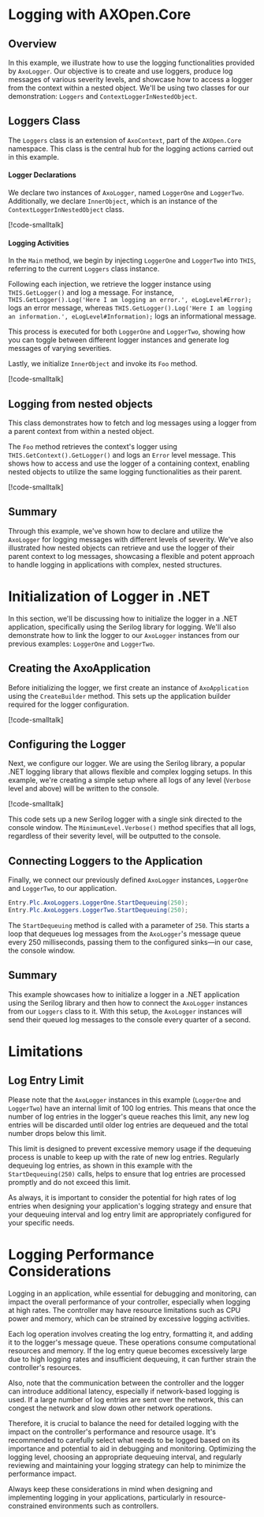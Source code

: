 # Logging with AXOpen.Core

## Overview
In this example, we illustrate how to use the logging functionalities provided by `AxoLogger`. Our objective is to create and use loggers, produce log messages of various severity levels, and showcase how to access a logger from the context within a nested object. We'll be using two classes for our demonstration: `Loggers` and `ContextLoggerInNestedObject`.

## Loggers Class
The `Loggers` class is an extension of `AxoContext`, part of the `AXOpen.Core` namespace. This class is the central hub for the logging actions carried out in this example.

#### Logger Declarations
We declare two instances of `AxoLogger`, named `LoggerOne` and `LoggerTwo`. Additionally, we declare `InnerObject`, which is an instance of the `ContextLoggerInNestedObject` class.

[!code-smalltalk[](../../../src/integrations/ctrl/src/Examples/AXOpen.Logging/AxoLoggerDocuExample.st?name=DeclareLoggers)]


#### Logging Activities
In the `Main` method, we begin by injecting `LoggerOne` and `LoggerTwo` into `THIS`, referring to the current `Loggers` class instance.

Following each injection, we retrieve the logger instance using `THIS.GetLogger()` and log a message. For instance, `THIS.GetLogger().Log('Here I am logging an error.', eLogLevel#Error);` logs an error message, whereas `THIS.GetLogger().Log('Here I am logging an information.', eLogLevel#Information);` logs an informational message.

This process is executed for both `LoggerOne` and `LoggerTwo`, showing how you can toggle between different logger instances and generate log messages of varying severities.

Lastly, we initialize `InnerObject` and invoke its `Foo` method.

[!code-smalltalk[](../../../src/integrations/ctrl/src/Examples/AXOpen.Logging/AxoLoggerDocuExample.st?name=InjectLoggers)]


## Logging from nested objects
This class demonstrates how to fetch and log messages using a logger from a parent context from within a nested object.

The `Foo` method retrieves the context's logger using `THIS.GetContext().GetLogger()` and logs an `Error` level message. This shows how to access and use the logger of a containing context, enabling nested objects to utilize the same logging functionalities as their parent.

[!code-smalltalk[](../../../src/integrations/ctrl/src/Examples/AXOpen.Logging/AxoLoggerDocuExample.st?name=UseLoggerFromInnerObject)]


## Summary
Through this example, we've shown how to declare and utilize the `AxoLogger` for logging messages with different levels of severity. We've also illustrated how nested objects can retrieve and use the logger of their parent context to log messages, showcasing a flexible and potent approach to handle logging in applications with complex, nested structures.

# Initialization of Logger in .NET 

In this section, we'll be discussing how to initialize the logger in a .NET application, specifically using the Serilog library for logging. We'll also demonstrate how to link the logger to our `AxoLogger` instances from our previous examples: `LoggerOne` and `LoggerTwo`.

## Creating the AxoApplication
Before initializing the logger, we first create an instance of `AxoApplication` using the `CreateBuilder` method. This sets up the application builder required for the logger configuration.

[!code-smalltalk[](../../../src/integrations/ctrl/src/integrations/src/AXOpen.Integrations.Blazor/Program.cs?name=AxoAppBuilder)]

## Configuring the Logger

Next, we configure our logger. We are using the Serilog library, a popular .NET logging library that allows flexible and complex logging setups. In this example, we're creating a simple setup where all logs of any level (`Verbose` level and above) will be written to the console.


[!code-smalltalk[](../../../src/integrations/ctrl/src/integrations/src/AXOpen.Integrations.Blazor/Program.cs?name=AxoLoggerConfiguration)]

This code sets up a new Serilog logger with a single sink directed to the console window. The `MinimumLevel.Verbose()` method specifies that all logs, regardless of their severity level, will be outputted to the console.

## Connecting Loggers to the Application

Finally, we connect our previously defined `AxoLogger` instances, `LoggerOne` and `LoggerTwo`, to our application. 

```csharp
Entry.Plc.AxoLoggers.LoggerOne.StartDequeuing(250);
Entry.Plc.AxoLoggers.LoggerTwo.StartDequeuing(250);
```

The `StartDequeuing` method is called with a parameter of `250`. This starts a loop that dequeues log messages from the `AxoLogger`'s message queue every 250 milliseconds, passing them to the configured sinks—in our case, the console window.

## Summary
This example showcases how to initialize a logger in a .NET application using the Serilog library and then how to connect the `AxoLogger` instances from our `Loggers` class to it. With this setup, the `AxoLogger` instances will send their queued log messages to the console every quarter of a second.

# Limitations

## Log Entry Limit

Please note that the `AxoLogger` instances in this example (`LoggerOne` and `LoggerTwo`) have an internal limit of 100 log entries. This means that once the number of log entries in the logger's queue reaches this limit, any new log entries will be discarded until older log entries are dequeued and the total number drops below this limit.

This limit is designed to prevent excessive memory usage if the dequeuing process is unable to keep up with the rate of new log entries. Regularly dequeuing log entries, as shown in this example with the `StartDequeuing(250)` calls, helps to ensure that log entries are processed promptly and do not exceed this limit.

As always, it is important to consider the potential for high rates of log entries when designing your application's logging strategy and ensure that your dequeuing interval and log entry limit are appropriately configured for your specific needs.

# Logging Performance Considerations

Logging in an application, while essential for debugging and monitoring, can impact the overall performance of your controller, especially when logging at high rates. The controller may have resource limitations such as CPU power and memory, which can be strained by excessive logging activities.

Each log operation involves creating the log entry, formatting it, and adding it to the logger's message queue. These operations consume computational resources and memory. If the log entry queue becomes excessively large due to high logging rates and insufficient dequeuing, it can further strain the controller's resources.

Also, note that the communication between the controller and the logger can introduce additional latency, especially if network-based logging is used. If a large number of log entries are sent over the network, this can congest the network and slow down other network operations.

Therefore, it is crucial to balance the need for detailed logging with the impact on the controller's performance and resource usage. It's recommended to carefully select what needs to be logged based on its importance and potential to aid in debugging and monitoring. Optimizing the logging level, choosing an appropriate dequeuing interval, and regularly reviewing and maintaining your logging strategy can help to minimize the performance impact.

Always keep these considerations in mind when designing and implementing logging in your applications, particularly in resource-constrained environments such as controllers.

